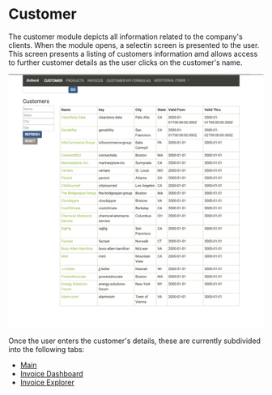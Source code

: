 # Customer

The customer module depicts all information related to the company's clients. When the module opens, a selectin screen is presented to the user. This screen presents a listing of customers information amd allows access to further customer details as the user clicks on the customer's name.

![Customer selection screen](Documentation/images/CustomerSelection.png)

 Once the user enters the customer's details, these are currently subdivided into the following tabs:

- [Main](file:///Users/juan/Documents/MyFiles/Projects/Bolbeck_Development/BolbeckPromoTool/Documentation/customer/tabs/main.markdown)
- [Invoice Dashboard](file:///Users/juan/Documents/MyFiles/Projects/Bolbeck_Development/BolbeckPromoTool/Documentation/customer/tabs/invoiceDashboard.markdown)
- [Invoice Explorer](file:///Users/juan/Documents/MyFiles/Projects/Bolbeck_Development/BolbeckPromoTool/Documentation/customer/tabs/invoiceExplorer.markdown)
